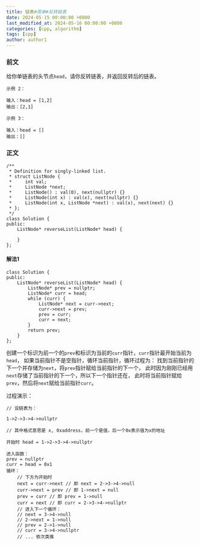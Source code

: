 ```yaml
---
title: 链表#简单#反转链表
date: 2024-05-15 00:00:00 +0800
last_modified_at: 2024-05-16 00:00:00 +0800
categories: [cpp, algorithm]
tags: [cpp]
author: author1
---
```


### 前文

给你单链表的头节点`head`，请你反转链表，并返回反转后的链表。 

```
示例 2：

输入：head = [1,2]
输出：[2,1]

示例 3：

输入：head = []
输出：[]
```

### 正文

```
/**
 * Definition for singly-linked list.
 * struct ListNode {
 *     int val;
 *     ListNode *next;
 *     ListNode() : val(0), next(nullptr) {}
 *     ListNode(int x) : val(x), next(nullptr) {}
 *     ListNode(int x, ListNode *next) : val(x), next(next) {}
 * };
 */
class Solution {
public:
    ListNode* reverseList(ListNode* head) {

    }
};
```

#### 解法1

```
class Solution {
public:
    ListNode* reverseList(ListNode* head) {
        ListNode* prev = nullptr;
        ListNode* curr = head;
        while (curr) {
            ListNode* next = curr->next;
            curr->next = prev;
            prev = curr;
            curr = next;
        }
        return prev;
    }
};
```


创建一个标识为前一个的`prev`和标识为当前的`curr`指针，`curr`指针最开始当前为`head`，
如果当前指针不是空指针，循环当前指针，循环过程为：
找到当前指针的下一个并存储为`next`，将`prev`指针赋给当前指针的下一个，
此时因为刚刚已经用`next`存储了当前指针的下一个，所以下一个指针还在，
此时将当前指针赋给`prev`，然后将`next`赋给当前指针`curr`。

过程演示：
```
// 设链表为：

1->2->3->4->nullptr

// 其中格式意思是 x, 0xaddress，前一个是值，后一个0x表示值为x的地址

开始时 head = 1->2->3->4->nullptr

进入函数：
prev = nullptr
curr = head = 0x1
循环：
	// 下方为开始时
	next = curr->next // 即 next = 2->3->4->null
	curr->next = prev // 即 1->next = null
	prev = curr // 即 prev = 1->null
	curr = next // 即 curr = 2->3->4->nullptr
	// 进入下一个循环：
	// next = 3->4->null
	// 2->next = 1->null
	// prev = 2->1->null
	// curr = 3->4->nullptr
	// ... 依次类推
```

